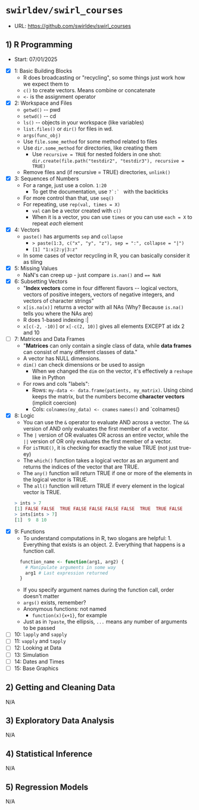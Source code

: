# `swirldev/swirl_courses`

- URL: https://github.com/swirldev/swirl_courses

## 1) R Programming

- Start: 07/01/2025

- [x] 1: Basic Building Blocks
  - R does broadcasting or "recycling", so some things just work how we expect them to
  - `c()` to create vectors. Means combine or concatenate
  - `<-` is the assignment operator
- [x] 2: Workspace and Files
  - `getwd()` -- pwd
  - `setwd()` -- cd
  - `ls()` -- objects in your workspace (like variables)
  - `list.files()` or `dir()` for files in wd.
  - `args(func_obj)`
  - Use `file.some_method` for some method related to files
  - Use `dir.some_method` for directories, like creating them
    - Use `recursive = TRUE` for nested folders in one shot: `dir.create(file.path("testdir2", "testdir3"), recursive = TRUE)`
  - Remove files and (if recursive = TRUE) directories, `unlink()`
- [x] 3: Sequences of Numbers
  - For a range, just use a colon. `1:20`
    - To get the documentation, use `` ?`:`  `` with the backticks
  - For more control than that, use `seq()`
  - For repeating, use `rep(val, times = X)`
    - `val` can be a vector created with `c()`
    - When it is a vector, you can use `times` or you can use `each = X` to repeat _each_ element
- [x] 4: Vectors
  - `paste()` has arguments `sep` and `collapse`
    - `> paste(1:3, c("x", "y", "z"), sep = ":", collapse = "|")`
    - `[1] "1:x|2:y|3:z"`
  - In some cases of vector recycling in R, you can basically consider it as tiling
- [x] 5: Missing Values
  - NaN's can creep up - just compare `is.nan()` and `== NaN`
- [x] 6: Subsetting Vectors
  - "**Index vectors** come in four different flavors -- logical vectors, vectors of positive integers, vectors of negative integers, and vectors of character strings"
  - `x[is.na(x)]` returns a vector with all NAs (Why? Because `is.na()` tells you where the NAs are)
  - R does 1-based indexing :|
  - `x[c(-2, -10)]` or `x[-c(2, 10)]` gives all elements EXCEPT at idx 2 and 10
- [ ] 7: Matrices and Data Frames
  - "**Matrices** can only contain a single class of data, while **data frames** can consist of many different classes of data."
  - A vector has NULL dimensions.
  - `dim()` can check dimensions or be used to assign
    - When we changed the `dim` on the vector, it's effectively a `reshape` like in Python
  - For rows and cols "labels":
    - Rows: `my-data <- data.frame(patients, my_matrix)`. Using cbind keeps the matrix, but the numbers become **character vectors** (implicit coercion)
    - Cols: `colnames(my_data) <- cnames`
      `names()` and `colnames()
- [x] 8: Logic
  - You can use the `&` operator to evaluate AND across a vector. The `&&` version of AND only evaluates the first member of a vector.
  - The `|` version of OR evaluates OR across an entire vector, while the `||` version of OR only evaluates the first member of a vector.
  - For `isTRUE()`, it is checking for exactly the value TRUE (not just true-ey)
  - The `which()` function takes a logical vector as an argument and returns the indices of the vector that are TRUE.
  - The `any()` function will return TRUE if one or more of the elements in the logical vector is TRUE.
  - The `all()` function will return TRUE if every element in the logical vector is TRUE.
  ```R
  > ints > 7
  [1] FALSE FALSE  TRUE FALSE FALSE FALSE FALSE  TRUE  TRUE FALSE
  > ints[ints > 7]
  [1]  9  8 10
  ```
- [x] 9: Functions
  - To understand computations in R, two slogans are helpful: 1. Everything that exists is an object. 2. Everything that happens is a function call.
  ```R
    function_name <- function(arg1, arg2) {
      # Manipulate arguments in some way
      arg1 # Last expression returned
    }
  ```
  - If you specify argument names during the function call, order doesn't matter
  - `args()` exists, remember?
  - Anonymous functions: not named
    - `function(x){x+1}`, for example
  - Just as in `?paste`, the ellipsis, `...` means any number of arguments to be passed
- [ ] 10: `lapply` and `sapply`
  <!-- - `lapply` and `sapply` are the two most important members of R's *apply family of functions, also known as loop functions.
  - Used for **Split-Apply-Combine strategy** for data analysis
    - Each of the *apply functions will **SPLIT** up some data into smaller pieces,
    - **APPLY** a function to each piece, 
    - then **COMBINE** the results. 
    - (A more detailed discussion of this strategy is found in Hadley Wickham's Journal of Statistical Software paper titled 'The Split-Apply-Combine Strategy for Data Analysis'.)
  - `lapply`: list apply a (data, func)
  - `sapply`: simplifyt list
  - If `cls_list` is a list of character vectors,  -->
- [ ] 11: `vapply` and `tapply`
- [ ] 12: Looking at Data
- [ ] 13: Simulation
- [ ] 14: Dates and Times
- [ ] 15: Base Graphics

## 2) Getting and Cleaning Data

N/A

## 3) Exploratory Data Analysis

N/A

## 4) Statistical Inference

N/A

## 5) Regression Models

N/A
